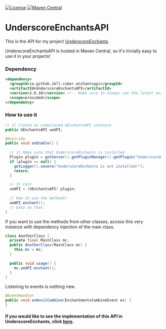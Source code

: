 [![License](https://img.shields.io/github/license/zbll-cuber/underscoreenchantsapi.svg?style=flat-square)](https://github.com/ZBLL-CUBER/UnderscoreEnchantsAPI/blob/master/LICENSE)
[![Maven Central](https://img.shields.io/maven-central/v/io.github.zbll-cuber.enchantsapi/UnderscoreEnchantsAPI.svg?label=Maven%20Central)](https://search.maven.org/search?q=g:%22io.github.zbll-cuber.enchantsapi%22%20AND%20a:%22UnderscoreEnchantsAPI%22)

# UnderscoreEnchantsAPI
This is the API for my project [UnderscoreEnchants](https://www.spigotmc.org/resources/97002/).

UnderscoreEnchantsAPI is hosted in Maven Central, so it's trivially easy to use it in your projects!

### Dependency
```xml
<dependency>
  <groupId>io.github.zbll-cuber.enchantsapi</groupId>
  <artifactId>UnderscoreEnchantsAPI</artifactId>
  <version>2.0.10</version> <!-- Make sure to always use the latest version! -->
  <scope>provided</scope>
</dependency>
```

### How to use it
```java
// 1) Create an undeclared UEnchantsAPI instance
public UEnchantsAPI ueAPI;

@Override
public void onEnable() {
  
  // 2) Make sure that UnderscoreEnchants is installed
  Plugin plugin = getServer().getPluginManager().getPlugin("UnderscoreEnchants");
  if (plugin == null) {
    getLogger().severe("UnderscoreEnchants is not installed!");
    return;
  }

  // 3) Cast
  ueAPI = (UEnchantsAPI) plugin;
    
  // How to use the methods?
  ueAPI.enchant();
  // Easy as that.
}
```
If you want to use the methods from other classes, access this very instance with dependency injection of the main class.

```java
class AnotherClass {
  private final MainClass mc;
  public AnotherClass(MainClass mc) {
    this.mc = mc;
  }
  
  public void usage() {
    mc.ueAPI.enchant();
  }
}
```
Listening to events is nothing new.
```java
@EventHandler
public void onAnvilCombine(EnchantmentsCombineEvent ev) {
}
```

#### If you would like to see the implementation of this API in UnderscoreEnchants, click [here](https://github.com/ZBLL-CUBER/UnderscoreEnchantsCode/blob/master/src/main/java/com/roughlyunderscore/enchs/UnderscoreEnchants.java#L841).
